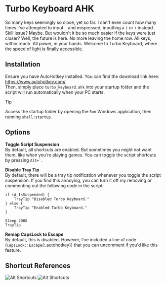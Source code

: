 # Turbo Keyboard AHK
So many keys seemingly so close, yet so far. I can't even count how many times I've attempted to input `_` and mispressed, inputting a `)` or `+` instead. Skill issue? Maybe. But wouldn't it be so much easier if the keys were just closer? Well, the future is here. No more leaving the home row. All keys, within reach. All power, in your hands. Welcome to Turbo Keyboard, where the speed of light is finally accessible.

## Installation
Ensure you have AutoHotkey installed. You can find the download link here: https://www.autohotkey.com/ \
Then, simply place `turbo_keyboard.ahk` into your startup folder and the script will run automatically when your PC starts.
> [!TIP]
> Access the startup folder by opening the `Run` Windows application, then running `shell:startup`.

## Options
**Toggle Script Suspension**\
By default, all shortcuts are enabled. But sometimes you might not want them, like when you're playing games. You can toggle the script shortcuts by pressing `` Alt+` ``.

**Disable Tray Tip**\
By default, there will be a tray tip notification whenever you toggle the script suspension. If you find this annoying, you can turn it off my removing or commenting out the following code in the script:

```autohotkey
if (A_IsSuspended) {
    TrayTip "Disabled Turbo Keyboard."
} else {
    TrayTip "Enabled Turbo Keyboard."
}

Sleep 2000
TrayTip
```

**Remap CapsLock to Escape**\
By default, this is disabled. However, I've included a line of code (`CapsLock::Escape`{:.autohotkey}) that you can uncomment if you'd like this feature.

## Shortcut References
![Alt Shortcuts](https://i.imgur.com/qPIbHO5.png)
![Alt Shortcuts](https://i.imgur.com/LYbPH89.png)

